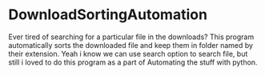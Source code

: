 # DownloadSortingAutomation

Ever tired of searching for a particular file in the downloads?
This program automatically sorts the downloaded file and keep them in folder named by their extension.
Yeah i know we can use search option to search file, but still i loved to do this program as a part of
Automating the stuff with python.
